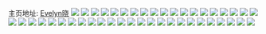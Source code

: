 主页地址: [Evelyn晓](https://weibo.com/u/5528922301) 
![](https://wx4.sinaimg.cn/mw2000/0062aNg9ly1g7izagrs7zj31kr23nqv5.jpg) 
![](https://wx4.sinaimg.cn/mw2000/0062aNg9ly1g7izahknznj31o01o04qp.jpg) 
![](https://wx4.sinaimg.cn/mw2000/0062aNg9ly1g7izaf616kj32801o0e82.jpg) 
![](https://wx4.sinaimg.cn/mw2000/0062aNg9ly1g7izavexb6j32801o04qp.jpg) 
![](https://wx4.sinaimg.cn/mw2000/0062aNg9ly1g7izawycy7j31w01w04fy.jpg) 
![](https://wx4.sinaimg.cn/mw2000/0062aNg9ly1g7izbbd8w2j31y81y8e81.jpg) 
![](https://wx4.sinaimg.cn/mw2000/0062aNg9ly1g7h9mre6uyj32io1vynpd.jpg) 
![](https://wx4.sinaimg.cn/mw2000/0062aNg9ly1g7gqbk1ihpj31651654bo.jpg) 
![](https://wx4.sinaimg.cn/mw2000/0062aNg9ly1g7gqb4dsbuj31o027u7wh.jpg) 
![](https://wx4.sinaimg.cn/mw2000/0062aNg9ly1g7gqb55a0pj32c02c0kg0.jpg) 
![](https://wx4.sinaimg.cn/mw2000/0062aNg9ly1g7gqb5s76uj32c02c07wh.jpg) 
![](https://wx4.sinaimg.cn/mw2000/0062aNg9ly1g7edo4s6ekj32c02c0qv5.jpg) 
![](https://wx4.sinaimg.cn/mw2000/0062aNg9ly1g7edo6338pj32c02c0b29.jpg) 
![](https://wx4.sinaimg.cn/mw2000/0062aNg9ly1g7d60klcslj31ua26v4lc.jpg) 
![](https://wx4.sinaimg.cn/mw2000/0062aNg9ly1g79p0592upj33402c01kx.jpg) 
![](https://wx4.sinaimg.cn/mw2000/0062aNg9ly1g762zdqdrxj31ts1dc1el.jpg) 
![](https://wx4.sinaimg.cn/mw2000/0062aNg9ly1g6k11j5wufj32482tqkjl.jpg) 
![](https://wx4.sinaimg.cn/mw2000/0062aNg9ly1g6k11kdzkoj31o027u1kx.jpg) 
![](https://wx4.sinaimg.cn/mw2000/0062aNg9ly1g6k11ht087j32io1w0u0x.jpg) 
![](https://wx4.sinaimg.cn/mw2000/0062aNg9ly1g6fkwsculdj30rs15odza.jpg) 
![](https://wx4.sinaimg.cn/mw2000/0062aNg9ly1g6eg6ny600j32c02c0nj8.jpg) 
![](https://wx4.sinaimg.cn/mw2000/0062aNg9ly1g6bntd2a8oj32gl1ug1gd.jpg) 
![](https://wx4.sinaimg.cn/mw2000/0062aNg9ly1g6bntelkb4j33402c0qv5.jpg) 
![](https://wx4.sinaimg.cn/mw2000/0062aNg9ly1g6bntglzloj32io1w0b29.jpg) 
![](https://wx4.sinaimg.cn/mw2000/0062aNg9ly1g6bntbzry1j30rs15o4gb.jpg) 
![](https://wx4.sinaimg.cn/mw2000/0062aNg9ly1g6bnthrw8fj30rs13dtoc.jpg) 
![](https://wx4.sinaimg.cn/mw2000/0062aNg9ly1g6bntig0vjj30rs15o7km.jpg) 
![](https://wx4.sinaimg.cn/mw2000/0062aNg9ly1g6bntk9w9cj32io1w0qv6.jpg) 
![](https://wx4.sinaimg.cn/mw2000/0062aNg9ly1g6bntkxmduj316o1ku1kx.jpg) 
![](https://wx4.sinaimg.cn/mw2000/0062aNg9ly1g6bntljy39j32io1vyqug.jpg) 
![](https://wx4.sinaimg.cn/mw2000/0062aNg9ly1g5yfg2jc6sj31w01f0qot.jpg) 
![](https://wx4.sinaimg.cn/mw2000/0062aNg9ly1g5yfg2ychgj31j715fds4.jpg) 
![](https://wx4.sinaimg.cn/mw2000/0062aNg9ly1g5yfg3ee4sj31f212a173.jpg) 
![](https://wx4.sinaimg.cn/mw2000/0062aNg9ly1g5yfg4edmdj31w01f0b29.jpg) 
![](https://wx4.sinaimg.cn/mw2000/0062aNg9ly1g5yfg4ufjqj31rb1bitp3.jpg) 
![](https://wx4.sinaimg.cn/mw2000/0062aNg9ly1g5yfg56wkkj31kr16l14p.jpg) 
![](https://wx4.sinaimg.cn/mw2000/0062aNg9ly1g5yfgcnhjlj32c01r04ou.jpg) 
![](https://wx4.sinaimg.cn/mw2000/0062aNg9ly1g5yfg6rp07j31w01f0e81.jpg) 
![](https://wx4.sinaimg.cn/mw2000/0062aNg9ly1g5yfg9mfs2j31zz1hznlx.jpg) 
![](https://wx4.sinaimg.cn/mw2000/0062aNg9ly1g5x6cfyc5sj31w02ioqug.jpg) 
![](https://wx4.sinaimg.cn/mw2000/0062aNg9ly1g5upz0qvxoj33402c0x6p.jpg) 
![](https://wx4.sinaimg.cn/mw2000/0062aNg9ly1g5sn4ifmtyj33402c0hdu.jpg) 
![](https://wx4.sinaimg.cn/mw2000/0062aNg9ly1g5r8anizvmj31o02yo4qq.jpg) 
![](https://wx4.sinaimg.cn/mw2000/0062aNg9ly1g5okypq6h2j33402c0kjl.jpg) 
